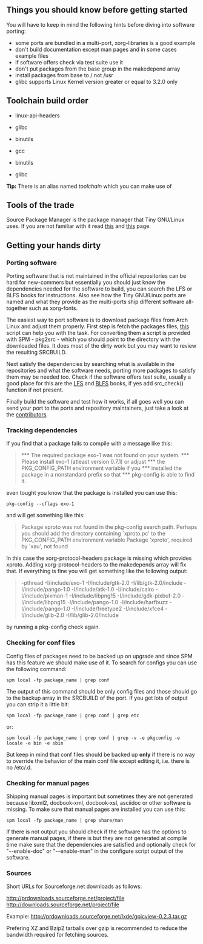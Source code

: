 ## Things you should know before getting started

You will have to keep in mind the following hints before diving into software
porting:

- some ports are bundled in a multi-port, xorg-libraries is a good example
- don't build documentation except man pages and in some cases example files
- if software offers check via test suite use it
- don't put packages from the base group in the makedepend array
- install packages from base to / not /usr
- glibc supports Linux Kernel version greater or equal to 3.2.0 only

## Toolchain build order

- linux-api-headers

- glibc

- binutils

- gcc

- binutils

- glibc

**Tip:** There is an alias named *toolchain* which you can make use of

## Tools of the trade

Source Package Manager is the package manager that Tiny GNU/Linux uses. If you
are not familiar with it read [this](spm.html) and [this](srcbuild.html) page.

## Getting your hands dirty

### Porting software

Porting software that is not maintained in the official repositories can be
hard for new-commers but essentially you should just know the dependencies
needed for the software to build, you can search the LFS or BLFS books for
instructions. Also see how the Tiny GNU/Linux ports are named and what they
provide as the multi-ports ship different software all-together such as
xorg-fonts.

The easiest way to port software is to download package files from Arch Linux
and adjust them properly. First step is fetch the packages files,
[this](https://bitbucket.org/smil3y/misc/raw/master/python/pkget.py) script
can help you with the task. For converting them a script is provided with
SPM - pkg2src - which you should point to the directory with the downloaded
files. It does most of the dirty work but you may want to review the resulting
SRCBUILD.

Next satisfy the dependencies by searching what is available in the
repositories and what the software needs, porting more packages to satisfy them
may be needed too. Check if the software offers test suite, usually a good
place for this are the [LFS](http://www.linuxfromscratch.org/lfs/view/development/)
and [BLFS](http://www.linuxfromscratch.org/blfs/view/svn/) books, if yes add
src_check() function if not present.

Finally build the software and test how it works, if all goes well you can send
your port to the ports and repository maintainers, just take a look at the
[contributors](contributors.html).

### Tracking dependencies

If you find that a package fails to compile with a message like this:

> *** The required package exo-1 was not found on your system.
> *** Please install exo-1 (atleast version 0.7.1) or adjust
> *** the PKG_CONFIG_PATH environment variable if you
> *** installed the package in a nonstandard prefix so that
> *** pkg-config is able to find it.

even tought you know that the package is installed you can use this:

    pkg-config --cflags exo-1

and will get something like this:

> Package xproto was not found in the pkg-config search path.
> Perhaps you should add the directory containing `xproto.pc'
> to the PKG_CONFIG_PATH environment variable
> Package 'xproto', required by 'xau', not found

In this case the xorg-protocol-headers package is missing which provides
xproto. Adding xorg-protocol-headers to the makedepends array will fix that.
If everything is fine you will get something like the following output:

> -pthread -I/include/exo-1 -I/include/gtk-2.0 -I/lib/gtk-2.0/include
> -I/include/pango-1.0 -I/include/atk-1.0 -I/include/cairo
> -I/include/pixman-1 -I/include/libpng15 -I/include/gdk-pixbuf-2.0
> -I/include/libpng15 -I/include/pango-1.0 -I/include/harfbuzz
> -I/include/pango-1.0 -I/include/freetype2 -I/include/xfce4
> -I/include/glib-2.0 -I/lib/glib-2.0/include

by running a pkg-config check again.

### Checking for conf files

Config files of packages need to be backed up on upgrade and since SPM has this
feature we should make use of it. To search for configs you can use the
following command:

    spm local -fp package_name | grep conf

The output of this command should be only config files and those should go to
the backup array in the SRCBUILD of the port. If you get lots of output you
can strip it a little bit:

    spm local -fp package_name | grep conf | grep etc

or:

    spm local -fp package_name | grep conf | grep -v -e pkgconfig -e locale -e bin -e sbin

But keep in mind that conf files should be backed up **only** if there is no
way to override the behavior of the main conf file except editing it, i.e.
there is no /etc/<package>.d.

### Checking for manual pages
Shipping manual pages is important but sometimes they are not generated because
libxml2, docbook-xml, docbook-xsl, asciidoc or other software is missing. To
make sure that manual pages are installed you can use this:

    spm local -fp package_name | grep share/man

If there is not output you should check if the software has the options to
generate manual pages, if there is but they are not generated at compile time
make sure that the dependencies are satisfied and optionally check for
"--enable-doc" or "--enable-man" in the configure script output of the software.

### Sources

Short URLs for Sourceforge.net downloads as follows:

http://prdownloads.sourceforge.net/project/file
http://downloads.sourceforge.net/project/file

Example: http://prdownloads.sourceforge.net/lxde/gpicview-0.2.3.tar.gz

Prefering XZ and Bzip2 tarballs over gzip is recommended to reduce the
bandwidth required for fetching sources.
